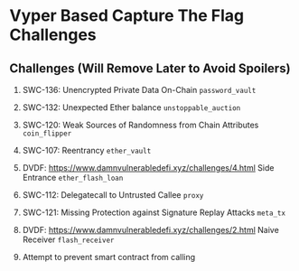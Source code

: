 # Vyper Based Capture The Flag Challenges

## Challenges (Will Remove Later to Avoid Spoilers)

1. SWC-136: Unencrypted Private Data On-Chain `password_vault`

2. SWC-132: Unexpected Ether balance `unstoppable_auction`

3. SWC-120: Weak Sources of Randomness from Chain Attributes `coin_flipper`

4. SWC-107: Reentrancy `ether_vault`

5. DVDF: https://www.damnvulnerabledefi.xyz/challenges/4.html Side Entrance `ether_flash_loan`

6. SWC-112: Delegatecall to Untrusted Callee `proxy`

7. SWC-121: Missing Protection against Signature Replay Attacks `meta_tx`

8. DVDF: https://www.damnvulnerabledefi.xyz/challenges/2.html Naive Receiver `flash_receiver`

9. Attempt to prevent smart contract from calling

